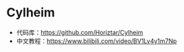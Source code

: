 # Cylheim
- 代码库：https://github.com/Horiztar/Cylheim
- 中文教程：https://www.bilibili.com/video/BV1Ly4y1m7Np


